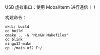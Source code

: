 USB 虚拟串口：使用 MobaXterm  进行通信！！



构建命令：

```shell
mkdir build
cd build
cmake .. -G "MinGW Makefiles" 
cd blink
mingw32-make
cp ./main.uf2 F:/
```

